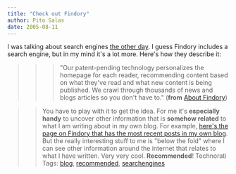 ```yaml
---
title: "Check out Findory"
author: Pito Salas
date: 2005-08-11
---
```




I was talking about search engines [the other
day](</weblogs/archives/000805.html>). I guess Findory includes a search
engine, but in my mind it's a lot more. Here's how they describe it:

>>

>>> "Our patent-pending technology personalizes the homepage for each reader,
recommending content based on what they've read and what new content is being
published. We crawl through thousands of news and blogs articles so you don't
have to." (**from** [About Findory](<http://www.findory.com/company/>))

>>

>> You have to play with it to get the idea. For me it's **especially handy**
to uncover other information that is **somehow related** to what I am writing
about in my own blog.  For example, [here's the page on Findory that has the
most recent posts in my own
blog](<http://www.findory.com/source?source=Pito's%20Blog&ib=1>). But the
really interesting stuff to me is "below the fold" where I can see other
information around the internet that relates to what I have written.  Very
very cool. **Recommended**! Technorati Tags:
[blog](<http://technorati.com/tag/blog>),
[recommended](<http://technorati.com/tag/recommended>),
[searchengines](<http://technorati.com/tag/searchengines>)



